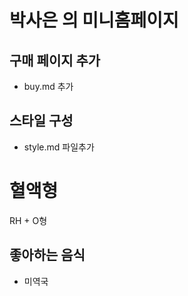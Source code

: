 # 박사은 의 미니홈페이지

## 구매 페이지 추가

- buy.md 추가

## 스타일 구성

- style.md 파일추가

# 혈액형

RH + O형

## 좋아하는 음식

- 미역국
